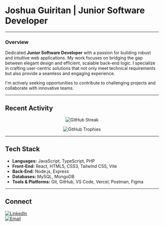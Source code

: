 # Joshua Guiritan | Junior Software Developer

---

### **Overview**
Dedicated **Junior Software Developer** with a passion for building robust and intuitive web applications. My work focuses on bridging the gap between elegant design and efficient, scalable back-end logic. I specialize in crafting user-centric solutions that not only meet technical requirements but also provide a seamless and engaging experience.

I'm actively seeking opportunities to contribute to challenging projects and collaborate with innovative teams.

---

## **Recent Activity**

<div align="center">
  
![GitHub Streak](https://github-readme-streak-stats.herokuapp.com/?user=joshuaguiritan&theme=tokyonight&hide_border=true)

![GitHub Trophies](https://github-profile-trophy.vercel.app/?username=joshuaguiritan&theme=radical&no-frame=true&no-bg=true)
</div>

---

## **Tech Stack**
- **Languages:** JavaScript, TypeScript, PHP
- **Front-End:** React, HTML5, CSS3, Tailwind CSS, Vite
- **Back-End:** Node.js, Express
- **Databases:** MySQL, MongoDB
- **Tools & Platforms:** Git, GitHub, VS Code, Vercel, Postman, Figma

---

## **Connect**

[![LinkedIn](https://img.shields.io/badge/LinkedIn-0077B5?logo=linkedin&logoColor=white&style=for-the-badge)](https://www.linkedin.com/in/joshua-guiritan-127227377/)  
[![Email](https://img.shields.io/badge/Email-D14836?logo=gmail&logoColor=white&style=for-the-badge)](mailto:joshuaguiritan05@gmail.com)
